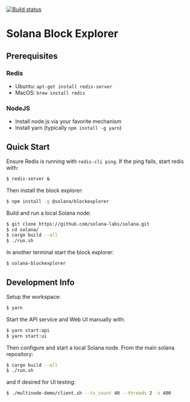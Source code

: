 [![Build status][travis-image]][travis-url]

[travis-image]: https://api.travis-ci.org/solana-labs/blockexplorer.svg?branch=master
[travis-url]: https://travis-ci.org/solana-labs/blockexplorer

# Solana Block Explorer
## Prerequisites
### Redis
* Ubuntu: `apt-get install redis-server`
* MacOS: `brew install redis`

### NodeJS
* Install node.js via your favorite mechanism
* Install yarn (typically `npm install -g yarn`)

## Quick Start
Ensure Redis is running with `redis-cli ping`.  If the ping fails, start redis
with:
```bash
$ redis-server &
```

Then install the block explorer:
```bash
$ npm install -g @solana/blockexplorer
```

Build and run a local Solana node:
```bash
$ git clone https://github.com/solana-labs/solana.git
$ cd solana/
$ cargo build --all
$ ./run.sh
```

In another terminal start the block explorer:
```bash
$ solana-blockexplorer
```

## Development Info
Setup the workspace:
```bash
$ yarn
```

Start the API service and Web UI manually with:
```bash
$ yarn start:api
$ yarn start:ui
```

Then configure and start a local Solana node.  From the main solana repository:
```bash
$ cargo build --all
$ ./run.sh
```
and if desired for UI testing:
```bash
$ ./multinode-demo/client.sh --tx_count 40 --threads 2 -z 400
```
